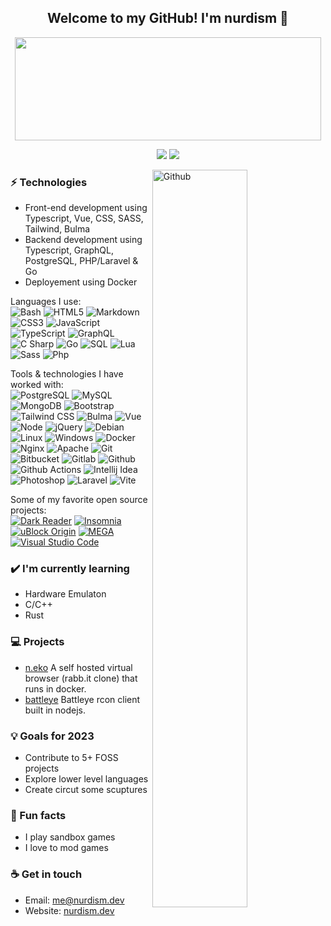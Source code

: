 <h2 align="center"> Welcome to my GitHub! I'm nurdism 👋 <br/> </h2>
<p align="center">
  <img width="490" height="165" src="https://github-readme-stats.vercel.app/api?username=nurdism&show_icons=true&hide_border=false&line_height=20&title_color=f69673&icon_color=1b93c9&show_owner=true"/>
  <p align="center">
    <a href="https://github.com/nurdism/"><img src="https://img.shields.io/github/followers/nurdism?color=%234CC61E&label=GitHub%20Followers%20%3A"/></a>
    <a href="https://twitch.tv/nurdism"><img src="https://img.shields.io/twitch/status/nurdism?label=Status%20Twitch%20%3A"/></a>
  </p>
</p>

<img width="55%" align="right" alt="Github" src="https://raw.githubusercontent.com/onimur/.github/master/.resources/git-header.svg" />

### ⚡ Technologies
- Front-end development using Typescript, Vue, CSS, SASS, Tailwind, Bulma
- Backend development using Typescript, GraphQL, PostgreSQL, PHP/Laravel & Go
- Deployement using Docker

Languages I use: <br>
![Bash](https://img.shields.io/badge/-Bash-141414?style=flat&logo=gnu-bash)
![HTML5](https://img.shields.io/badge/-HTML5-141414?style=flat&logo=html5)
![Markdown](https://img.shields.io/badge/-Markdown-141414?style=flat&logo=markdown)
![CSS3](https://img.shields.io/badge/-CSS3-141414?style=flat&logo=css3)
![JavaScript](https://img.shields.io/badge/-JavaScript-141414?style=flat&logo=javascript)
![TypeScript](https://img.shields.io/badge/-TypeScript-141414?style=flat&logo=typescript)
![GraphQL](https://img.shields.io/badge/-GraphQL-141414?style=flat&logo=graphql)
![C Sharp](https://img.shields.io/badge/-C%20Sharp-141414?style=flat&logo=c-sharp)
![Go](https://img.shields.io/badge/-Go-141414?style=flat&logo=go)
![SQL](https://img.shields.io/badge/-SQL-141414?style=flat&logo=postgresql)
![Lua](https://img.shields.io/badge/-Lua-141414?style=flat&logo=lua)
![Sass](https://img.shields.io/badge/-Sass-141414?style=flat&logo=sass)
![Php](https://img.shields.io/badge/-Php-141414?style=flat&logo=php)

Tools & technologies I have worked with: <br>
![PostgreSQL](https://img.shields.io/badge/-PostgreSQL-141414?style=flat&logo=postgresql)
![MySQL](https://img.shields.io/badge/-MySQL-141414?style=flat&logo=mysql)
![MongoDB](https://img.shields.io/badge/-MongoDB-141414?style=flat&logo=mongodb)
![Bootstrap](https://img.shields.io/badge/-Bootstrap-141414?style=flat&logo=bootstrap)
![Tailwind CSS](https://img.shields.io/badge/-Tailwind%20CSS-141414?style=flat&logo=tailwind-css)
![Bulma](https://img.shields.io/badge/-Bulma-141414?style=flat&logo=bulma)
![Vue](https://img.shields.io/badge/-Vue-141414?style=flat&logo=vue.js)
![Node](https://img.shields.io/badge/-Node-141414?style=flat&logo=node.js)
![jQuery](https://img.shields.io/badge/-jQuery-141414?style=flat&logo=jquery)
![Debian](https://img.shields.io/badge/-Debian-141414?style=flat&logo=debian)
![Linux](https://img.shields.io/badge/-Linux-141414?style=flat&logo=linux)
![Windows](https://img.shields.io/badge/-Windows-141414?style=flat&logo=windows)
![Docker](https://img.shields.io/badge/-Docker-141414?style=flat&logo=docker)
![Nginx](https://img.shields.io/badge/-Nginx-141414?style=flat&logo=nginx)
![Apache](https://img.shields.io/badge/-Apache-141414?style=flat&logo=apache)
![Git](https://img.shields.io/badge/-Git-141414?style=flat&logo=git)
![Bitbucket](https://img.shields.io/badge/-Bitbucket-141414?style=flat&logo=bitbucket)
![Gitlab](https://img.shields.io/badge/-Gitlab-141414?style=flat&logo=gitlab)
![Github](https://img.shields.io/badge/-Github-141414?style=flat&logo=github)
![Github Actions](https://img.shields.io/badge/-Github%20Actions-141414?style=flat&logo=github-actions)
![Intellij Idea](https://img.shields.io/badge/-Intellij%20Idea-141414?style=flat&logo=intellij-idea)
![Photoshop](https://img.shields.io/badge/-Photoshop-141414?style=flat&logo=adobe-photoshop)
![Laravel](https://img.shields.io/badge/-Laravel-141414?style=flat&logo=laravel)
![Vite](https://img.shields.io/badge/-Vite-141414?style=flat&logo=vite)

Some of my favorite open source projects: <br>
[![Dark Reader](https://img.shields.io/badge/-Dark&#32;Reader-141414?style=flat&logo=dark-reader)](https://github.com/darkreader/darkreader)
[![Insomnia](https://img.shields.io/badge/-Insomnia-141414?style=flat&logo=insomnia)](https://github.com/Kong/insomnia)
[![uBlock Origin](https://img.shields.io/badge/-uBlock&#32;Origin-141414?style=flat&logo=UBlock-Origin&logoColor=800000)](https://github.com/gorhill/uBlock)
[![MEGA](https://img.shields.io/badge/-MEGA-141414?style=flat&logo=mega&logoColor=D9272E)](ttps://github.com/meganz/)
[![Visual Studio Code](https://img.shields.io/badge/-VSCode-141414?style=flat&logo=visual-studio-code&logoColor=007ACC)](https://github.com/microsoft/vscode)

### ✔️ I'm currently learning
- Hardware Emulaton
- C/C++
- Rust

### 💻 Projects
- <a href = "https://github.com/nurdism/neko">n.eko</a> A self hosted virtual browser (rabb.it clone) that runs in docker.
- <a href = "https://github.com/nurdism/battleye">battleye</a> Battleye rcon client built in nodejs.

### 💡 Goals for 2023
- Contribute to 5+ FOSS projects 
- Explore lower level languages
- Create circut some scuptures

### 🌴 Fun facts
- I play sandbox games
- I love to mod games

### ☕ Get in touch
- Email: <a href="mailto:me@nurdism.dev">me@nurdism.dev</a>
- Website: <a href="https://nurdism.dev/">nurdism.dev</a>
